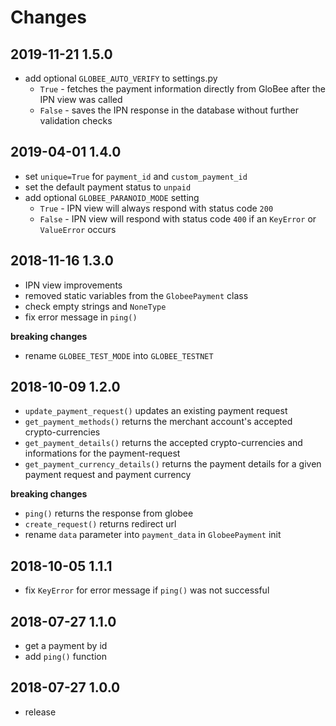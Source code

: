 # Changes

## 2019-11-21 1.5.0
- add optional `GLOBEE_AUTO_VERIFY` to settings.py
    - `True` - fetches the payment information directly from GloBee after the IPN view was called
    - `False` - saves the IPN response in the database without further validation checks

## 2019-04-01 1.4.0
- set `unique=True` for `payment_id` and `custom_payment_id`
- set the default payment status to `unpaid`
- add optional `GLOBEE_PARANOID_MODE` setting
    - `True` - IPN view will always respond with status code `200`
    - `False` - IPN view will respond with status code `400` if an `KeyError` or `ValueError` occurs


## 2018-11-16 1.3.0
- IPN view improvements
- removed static variables from the `GlobeePayment` class
- check empty strings and `NoneType`
- fix error message in `ping()`

**breaking changes**
- rename `GLOBEE_TEST_MODE` into `GLOBEE_TESTNET`

## 2018-10-09 1.2.0
- `update_payment_request()` updates an existing payment request 
- `get_payment_methods()` returns the merchant account's accepted crypto-currencies
- `get_payment_details()` returns the accepted crypto-currencies and informations for the payment-request
- `get_payment_currency_details()` returns the payment details for a given payment request and payment currency

**breaking changes**

- `ping()` returns the response from globee
- `create_request()` returns redirect url
- rename `data` parameter into `payment_data` in `GlobeePayment` init

## 2018-10-05 1.1.1
- fix `KeyError` for error message if `ping()` was not successful 

## 2018-07-27 1.1.0
- get a payment by id
- add `ping()` function

## 2018-07-27 1.0.0
- release